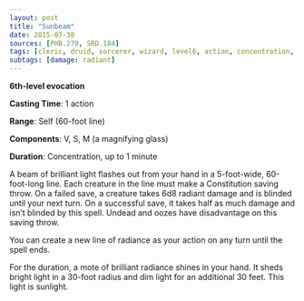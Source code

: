 ```yaml
---
layout: post
title: "Sunbeam"
date: 2015-07-30
sources: [PHB.279, SRD.184]
tags: [cleric, druid, sorcerer, wizard, level6, action, concentration, evocation]
subtags: [damage: radiant]
---
```


**6th-level evocation**

**Casting Time**: 1 action

**Range**: Self (60-foot line)

**Components**: V, S, M (a magnifying glass)

**Duration**: Concentration, up to 1 minute

A beam of brilliant light flashes out from your hand in a 5-foot-wide, 60-foot-long line. Each creature in the line must make a Constitution saving throw. On a failed save, a creature takes 6d8 radiant damage and is blinded until your next turn. On a successful save, it takes half as much damage and isn’t blinded by this spell. Undead and oozes have disadvantage on this saving throw.

You can create a new line of radiance as your action on any turn until the spell ends.

For the duration, a mote of brilliant radiance shines in your hand. It sheds bright light in a 30-foot radius and dim light for an additional 30 feet. This light is sunlight.
